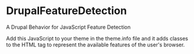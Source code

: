 # DrupalFeatureDetection
A Drupal Behavior for JavaScript Feature Detection

Add this JavaScript to your theme in the theme.info file and it adds classes to the HTML tag to represent the available features of the user's browser.

